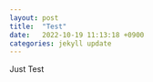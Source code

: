 ```yaml
---
layout: post
title:  "Test"
date:   2022-10-19 11:13:18 +0900
categories: jekyll update
---
```


Just Test
